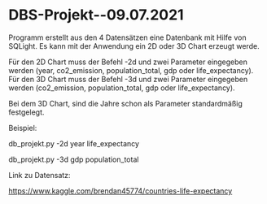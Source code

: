 # DBS-Projekt--09.07.2021

Programm erstellt aus den 4 Datensätzen eine Datenbank mit Hilfe von SQLight. 
Es kann mit der Anwendung ein 2D oder 3D Chart erzeugt werde. 

Für den 2D Chart muss der Befehl -2d und zwei Parameter eingegeben werden (year, co2_emission, population_total, gdp oder life_expectancy).
Für den 3D Chart muss der Befehl -3d und zwei Parameter eingegeben werden (co2_emission, population_total, gdp oder life_expectancy). 

Bei dem 3D Chart, sind die Jahre schon als Parameter standardmäßig festgelegt. 

Beispiel: 

db_projekt.py -2d year life_expectancy

db_projekt.py -3d gdp population_total

Link zu Datensatz: 

https://www.kaggle.com/brendan45774/countries-life-expectancy
